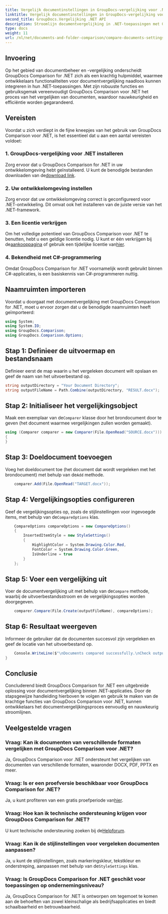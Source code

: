 ```yaml
---
title: Vergelijk documentinstellingen in GroupDocs-vergelijking voor .NET
linktitle: Vergelijk documentinstellingen in GroupDocs-vergelijking voor .NET
second_title: GroupDocs.Vergelijking .NET API
description: Stroomlijn documentvergelijking in .NET-toepassingen met GroupDocs Comparison. Vergelijk moeiteloos documenten met geavanceerde functies.
type: docs
weight: 11
url: /nl/net/documents-and-folder-comparison/compare-documents-settings-dotnet/
---
```

## Invoering
Op het gebied van documentbeheer en -vergelijking onderscheidt GroupDocs Comparison for .NET zich als een krachtig hulpmiddel, waarmee ontwikkelaars functionaliteiten voor documentvergelijking naadloos kunnen integreren in hun .NET-toepassingen. Met zijn robuuste functies en gebruiksgemak vereenvoudigt GroupDocs Comparison voor .NET het proces van het vergelijken van documenten, waardoor nauwkeurigheid en efficiëntie worden gegarandeerd.
## Vereisten
Voordat u zich verdiept in de fijne kneepjes van het gebruik van GroupDocs Comparison voor .NET, is het essentieel dat u aan een aantal vereisten voldoet:
### 1. GroupDocs-vergelijking voor .NET installeren
 Zorg ervoor dat u GroupDocs Comparison for .NET in uw ontwikkelomgeving hebt geïnstalleerd. U kunt de benodigde bestanden downloaden van de[download link](https://releases.groupdocs.com/comparison/net/).
### 2. Uw ontwikkelomgeving instellen
Zorg ervoor dat uw ontwikkelomgeving correct is geconfigureerd voor .NET-ontwikkeling. Dit omvat ook het installeren van de juiste versie van het .NET-framework.
### 3. Een licentie verkrijgen
Om het volledige potentieel van GroupDocs Comparison voor .NET te benutten, hebt u een geldige licentie nodig. U kunt er één verkrijgen bij de[aankooppagina](https://purchase.groupdocs.com/buy) of gebruik een tijdelijke licentie van[hier](https://purchase.groupdocs.com/temporary-license/).
### 4. Bekendheid met C#-programmering
Omdat GroupDocs Comparison for .NET voornamelijk wordt gebruikt binnen C#-applicaties, is een basiskennis van C#-programmeren nuttig.

## Naamruimten importeren
Voordat u doorgaat met documentvergelijking met GroupDocs Comparison for .NET, moet u ervoor zorgen dat u de benodigde naamruimten heeft geïmporteerd:
```csharp
using System;
using System.IO;
using GroupDocs.Comparison;
using GroupDocs.Comparison.Options;
```
## Stap 1: Definieer de uitvoermap en bestandsnaam
Definieer eerst de map waarin u het vergeleken document wilt opslaan en geef de naam van het uitvoerbestand op.
```csharp
string outputDirectory = "Your Document Directory";
string outputFileName = Path.Combine(outputDirectory, "RESULT.docx");
```
## Stap 2: Initialiseer het vergelijkingsobject
 Maak een exemplaar van de`Comparer` klasse door het brondocument door te geven (het document waarmee vergelijkingen zullen worden gemaakt).
```csharp
using (Comparer comparer = new Comparer(File.OpenRead("SOURCE.docx")))
{
}
```
## Stap 3: Doeldocument toevoegen
 Voeg het doeldocument toe (het document dat wordt vergeleken met het brondocument) met behulp van de`Add` methode.
```csharp
    comparer.Add(File.OpenRead("TARGET.docx"));
```
## Stap 4: Vergelijkingsopties configureren
 Geef de vergelijkingsopties op, zoals de stijlinstellingen voor ingevoegde items, met behulp van de`CompareOptions` klas.
```csharp
    CompareOptions compareOptions = new CompareOptions()
    {
        InsertedItemStyle = new StyleSettings()
        {
            HighlightColor = System.Drawing.Color.Red,
            FontColor = System.Drawing.Color.Green,
            IsUnderline = true
        }
    };
```
## Stap 5: Voer een vergelijking uit
 Voer de documentvergelijking uit met behulp van de`Compare` methode, waarbij de uitvoerbestandsstroom en de vergelijkingsopties worden doorgegeven.
```csharp
    comparer.Compare(File.Create(outputFileName), compareOptions);
```
## Stap 6: Resultaat weergeven
Informeer de gebruiker dat de documenten succesvol zijn vergeleken en geef de locatie van het uitvoerbestand op.
```csharp
    Console.WriteLine($"\nDocuments compared successfully.\nCheck output in {Directory.GetCurrentDirectory()}.");
}
```

## Conclusie
Concluderend biedt GroupDocs Comparison for .NET een uitgebreide oplossing voor documentvergelijking binnen .NET-applicaties. Door de stapsgewijze handleiding hierboven te volgen en gebruik te maken van de krachtige functies van GroupDocs Comparison voor .NET, kunnen ontwikkelaars het documentvergelijkingsproces eenvoudig en nauwkeurig stroomlijnen.
## Veelgestelde vragen
### Vraag: Kan ik documenten van verschillende formaten vergelijken met GroupDocs Comparison voor .NET?
Ja, GroupDocs Comparison voor .NET ondersteunt het vergelijken van documenten van verschillende formaten, waaronder DOCX, PDF, PPTX en meer.
### Vraag: Is er een proefversie beschikbaar voor GroupDocs Comparison for .NET?
 Ja, u kunt profiteren van een gratis proefperiode van[hier](https://releases.groupdocs.com/).
### Vraag: Hoe kan ik technische ondersteuning krijgen voor GroupDocs Comparison for .NET?
 U kunt technische ondersteuning zoeken bij de[Helpforum](https://forum.groupdocs.com/c/comparison/12).
### Vraag: Kan ik de stijlinstellingen voor vergeleken documenten aanpassen?
 Ja, u kunt de stijlinstellingen, zoals markeringskleur, tekstkleur en onderstreping, aanpassen met behulp van de`StyleSettings` klas.
### Vraag: Is GroupDocs Comparison for .NET geschikt voor toepassingen op ondernemingsniveau?
Ja, GroupDocs Comparison for .NET is ontworpen om tegemoet te komen aan de behoeften van zowel kleinschalige als bedrijfsapplicaties en biedt schaalbaarheid en betrouwbaarheid.